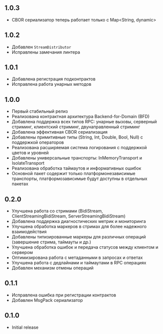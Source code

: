 ## 1.0.3
- CBOR сериализатор теперь работает только с Map<String, dynamic>

## 1.0.2
- Добавлен `StreamDistributor`
- Исправлены замечания линтера

## 1.0.1
- Добавлена регистрация подконтрактов
- Исправлена работа унарных методов

## 1.0.0
- Первый стабильный релиз
- Реализована контрактная архитектура Backend-for-Domain (BFD)
- Добавлена поддержка всех типов RPC: унарные вызовы, серверный стриминг, клиентский стриминг, двунаправленный стриминг
- Добавлена эффективная CBOR сериализация
- Добавлены примитивные типы (String, Int, Double, Bool, Null) с поддержкой операторов
- Реализована расширяемая система логирования с поддержкой цветов и уровней
- Добавлены универсальные транспорты: InMemoryTransport и IsolateTransport
- Реализована обработка таймаутов и информативных ошибок
- Основной пакет содержит только платформонезависимые транспорты, платформозависимые будут доступны в отдельных пакетах

## 0.2.0

- Улучшена работа со стримами (BidiStream, ClientStreamingBidiStream, ServerStreamingBidiStream)
- Добавлена поддержка диагностических метрик и мониторинга
- Улучшена обработка маркеров в стримах для более надежного взаимодействия
- Добавлены типизированные маркеры для различных операций (завершение стрима, таймауты и др.)
- Улучшена обработка ошибок и передача статусов между клиентом и сервером
- Оптимизирована работа с метаданными в запросах и ответах
- Улучшена работа с дедлайнами и таймаутами в RPC операциях
- Добавлен механизм отмены операций

## 0.1.1

- Исправлена ошибка при регистрации контрактов
- Добавлен MsgPack сериализатор

## 0.1.0

- Initial release
